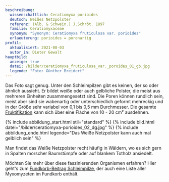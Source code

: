 ```yaml
---
beschreibung:
  wissenschaftlich: Ceratiomyxa porioides
  deutsch: Weißes Netzpolster
  referenz: (Alb. & Schwein.) J.Schröt. 1897
  familie: Ceratiomyxaceae
  synonym: "Synonym: Ceratiomyxa fruticulosa var. porioides"
  erlaeuterung: porioides = porenartig
profil:
  aktualisiert: 2021-08-03
  autor_in: Dieter Gewalt
hauptbild:
  anzeige: true
  datei: /bilder/ceratiomyxa_fruticulosa_var._poroides_01_gb.jpg
  legende: "Foto: Günther Breidert"
---
```

Das Foto sagt genug. Unter den Schleimpilzen gibt es keinen, der so oder ähnlich aussieht. Er bildet weiße oder auch gelbliche Polster, die meist aus mehreren Einheiten zusammengesetzt sind. Die Poren können rundlich sein, meist aber sind sie wabenartig oder unterschiedlich geformt mehreckig und in der Größe sehr variabel von 0,1 bis 0,5 mm Durchmesser. Die gesamte [Fruktifikation](Fruktifikation "Glossar") kann sich über eine Fläche von 10 - 20 cm² ausdehnen.

{% include abbildung_start.html stil="standard" %}
{% include bild.html datei="/bilder/ceratiomyxa-porioides_02_dg.jpg" %}
{% include abbildung_ende.html legende="Das Weiße Netzpolster kann auch mal gelblich sein" %}

Man findet das Weiße Netzpolster recht häufig in Wäldern, wo es sich gern in Spalten morscher Baumstümpfe oder auf blankem Totholz ansiedelt.

Möchten Sie mehr über diese faszinierenden Organismen erfahren? Hier geht's zum [Fundkorb-Beitrag Schleimpilze](/verwandt/schleimpilze-myxomyzeten), der auch eine Liste aller Myxomyzeten im Fundkorb enthält.